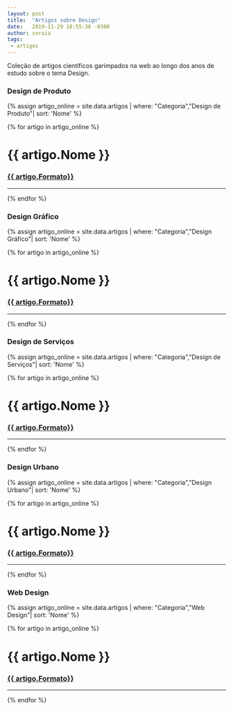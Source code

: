 ```yaml
---
layout: post
title:  "Artigos sobre Design"
date:   2019-11-29 18:55:36 -0300
author: soraia
tags: 
 - artigos 
---
```

<p>Coleção de artigos científicos garimpados na web ao longo dos anos de estudo sobre o tema Design.</p>

### Design de Produto

 {% assign artigo_online = site.data.artigos  | where: "Categoria","Design de Produto"| sort: 'Nome'  %}

{% for artigo in artigo_online %}
<h1 class="post-title">{{ artigo.Nome }}</h1>

<h3><a href="{{ artigo.url}}">{{ artigo.Formato}}</a></h3>


<hr>

 {% endfor %}      


### Design Gráfico

 {% assign artigo_online = site.data.artigos  | where: "Categoria","Design Gráfico"| sort: 'Nome'  %}

{% for artigo in artigo_online %}
<h1 class="post-title">{{ artigo.Nome }}</h1>

<h3><a href="{{ artigo.url}}">{{ artigo.Formato}}</a></h3>


<hr>

 {% endfor %}      


### Design de Serviços

 {% assign artigo_online = site.data.artigos  | where: "Categoria","Design de Serviços"| sort: 'Nome'  %}

{% for artigo in artigo_online %}
<h1 class="post-title">{{ artigo.Nome }}</h1>

<h3><a href="{{ artigo.url}}">{{ artigo.Formato}}</a></h3>


<hr>

 {% endfor %}  
 
### Design Urbano

 {% assign artigo_online = site.data.artigos  | where: "Categoria","Design Urbano"| sort: 'Nome'  %}

{% for artigo in artigo_online %}
<h1 class="post-title">{{ artigo.Nome }}</h1>

<h3><a href="{{ artigo.url}}">{{ artigo.Formato}}</a></h3>


<hr>

 {% endfor %} 

 ### Web Design
 {% assign artigo_online = site.data.artigos  | where: "Categoria","Web Design"| sort: 'Nome'  %}

{% for artigo in artigo_online %}
<h1 class="post-title">{{ artigo.Nome }}</h1>

<h3><a href="{{ artigo.url}}">{{ artigo.Formato}}</a></h3>


<hr>

 {% endfor %}     